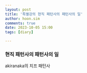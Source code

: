 ```yaml
---
layout: post
title: '특별강의 현직 패턴사의 패턴사의 일'
author: hoon.sim
comments: true
date: 2023-10-05 15:00
tags: [diary]

---
```


### 현직 패턴사의 패턴사의 일

akiranaka의 치프 패턴사

